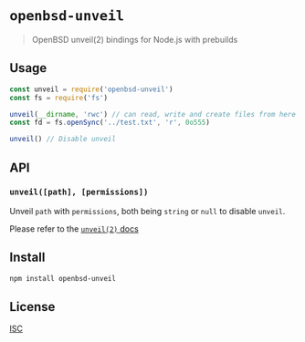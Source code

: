 # `openbsd-unveil`

> OpenBSD unveil(2) bindings for Node.js with prebuilds

## Usage

```js
const unveil = require('openbsd-unveil')
const fs = require('fs')

unveil(__dirname, 'rwc') // can read, write and create files from here down
const fd = fs.openSync('../test.txt', 'r', 0o555)

unveil() // Disable unveil
```

## API

### `unveil([path], [permissions])`

Unveil `path` with `permissions`, both being `string` or `null` to disable
`unveil`.

Please refer to the [`unveil(2)` docs](https://man.openbsd.org/unveil.2)

## Install

```sh
npm install openbsd-unveil
```

## License

[ISC](LICENSE)
